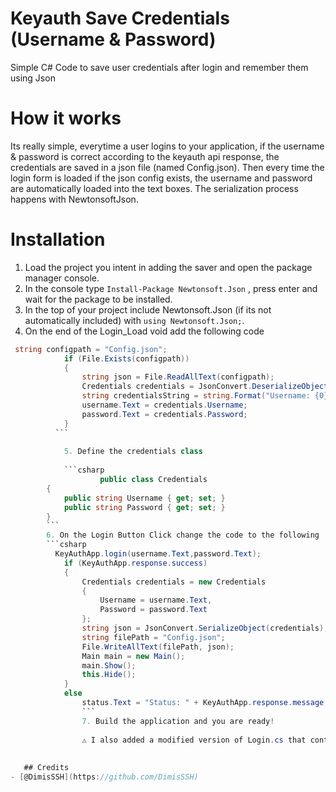 # Keyauth Save Credentials (Username & Password)
Simple C# Code to save user credentials after login and remember them using Json

# How it works
Its really simple, everytime a user logins to your application, if the username & password is correct according to the keyauth api response, the credentials are saved in a json file (named Config.json). Then every time the login form is loaded if the json config exists, the username and password are automatically loaded into the text boxes. The serialization process happens with NewtonsoftJson.

# Installation
1. Load the project you intent in adding the saver and open the package manager console.
2. In the console type ```Install-Package Newtonsoft.Json``` , press enter and wait for the package to be installed.
3. In the top of your project include Newtonsoft.Json (if its not automatically included) with ```using Newtonsoft.Json;```.
4. On the end of the Login_Load void add the following code
```csharp
 string configpath = "Config.json";
            if (File.Exists(configpath))
            {
                string json = File.ReadAllText(configpath);
                Credentials credentials = JsonConvert.DeserializeObject<Credentials>(json);
                string credentialsString = string.Format("Username: {0}, Password: {1}", credentials.Username, credentials.Password);
                username.Text = credentials.Username;
                password.Text = credentials.Password;
            }
          ```
          
            5. Define the credentials class 
            
            ```csharp
                    public class Credentials
        {
            public string Username { get; set; }
            public string Password { get; set; }
        }
        ```
        6. On the Login Button Click change the code to the following
        ```csharp
          KeyAuthApp.login(username.Text,password.Text);
            if (KeyAuthApp.response.success)
            {
                Credentials credentials = new Credentials
                {
                    Username = username.Text,
                    Password = password.Text
                };
                string json = JsonConvert.SerializeObject(credentials);
                string filePath = "Config.json";
                File.WriteAllText(filePath, json);
                Main main = new Main();
                main.Show();
                this.Hide();
            }
            else
                status.Text = "Status: " + KeyAuthApp.response.message;
                ```
                7. Build the application and you are ready!
                
                ⚠️ I also added a modified version of Login.cs that contains it so you can simply change the whole form to that for faster installation.
                
                
   ## Credits
- [@DimisSSH](https://github.com/DimisSSH)
